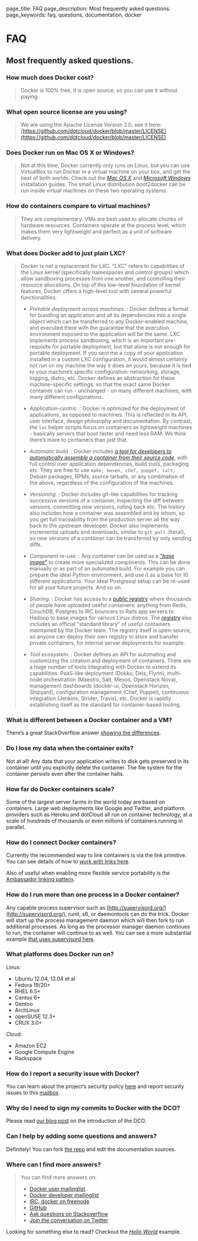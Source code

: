 page_title: FAQ
page_description: Most frequently asked questions.
page_keywords: faq, questions, documentation, docker

# FAQ

## Most frequently asked questions.

### How much does Docker cost?

> Docker is 100% free, it is open source, so you can use it without
> paying.

### What open source license are you using?

> We are using the Apache License Version 2.0, see it here:
> [https://github.com/dotcloud/docker/blob/master/LICENSE](https://github.com/dotcloud/docker/blob/master/LICENSE)

### Does Docker run on Mac OS X or Windows?

> Not at this time, Docker currently only runs on Linux, but you can use
> VirtualBox to run Docker in a virtual machine on your box, and get the
> best of both worlds. Check out the [*Mac OS
> X*](../installation/mac/#macosx) and [*Microsoft
> Windows*](../installation/windows/#windows) installation guides. The
> small Linux distribution boot2docker can be run inside virtual
> machines on these two operating systems.

### How do containers compare to virtual machines?

> They are complementary. VMs are best used to allocate chunks of
> hardware resources. Containers operate at the process level, which
> makes them very lightweight and perfect as a unit of software
> delivery.

### What does Docker add to just plain LXC?

> Docker is not a replacement for LXC. "LXC" refers to capabilities of
> the Linux kernel (specifically namespaces and control groups) which
> allow sandboxing processes from one another, and controlling their
> resource allocations. On top of this low-level foundation of kernel
> features, Docker offers a high-level tool with several powerful
> functionalities:
>
> -   *Portable deployment across machines.*
>     :   Docker defines a format for bundling an application and all
>         its dependencies into a single object which can be transferred
>         to any Docker-enabled machine, and executed there with the
>         guarantee that the execution environment exposed to the
>         application will be the same. LXC implements process
>         sandboxing, which is an important pre-requisite for portable
>         deployment, but that alone is not enough for portable
>         deployment. If you sent me a copy of your application
>         installed in a custom LXC configuration, it would almost
>         certainly not run on my machine the way it does on yours,
>         because it is tied to your machine’s specific configuration:
>         networking, storage, logging, distro, etc. Docker defines an
>         abstraction for these machine-specific settings, so that the
>         exact same Docker container can run - unchanged - on many
>         different machines, with many different configurations.
>
> -   *Application-centric.*
>     :   Docker is optimized for the deployment of applications, as
>         opposed to machines. This is reflected in its API, user
>         interface, design philosophy and documentation. By contrast,
>         the `lxc` helper scripts focus on
>         containers as lightweight machines - basically servers that
>         boot faster and need less RAM. We think there’s more to
>         containers than just that.
>
> -   *Automatic build.*
>     :   Docker includes [*a tool for developers to automatically
>         assemble a container from their source
>         code*](../reference/builder/#dockerbuilder), with full control
>         over application dependencies, build tools, packaging etc.
>         They are free to use
>         `make, maven, chef, puppet, salt,` Debian
>         packages, RPMs, source tarballs, or any combination of the
>         above, regardless of the configuration of the machines.
>
> -   *Versioning.*
>     :   Docker includes git-like capabilities for tracking successive
>         versions of a container, inspecting the diff between versions,
>         committing new versions, rolling back etc. The history also
>         includes how a container was assembled and by whom, so you get
>         full traceability from the production server all the way back
>         to the upstream developer. Docker also implements incremental
>         uploads and downloads, similar to `git pull`
>         .literal}, so new versions of a container can be transferred
>         by only sending diffs.
>
> -   *Component re-use.*
>     :   Any container can be used as a [*"base
>         image"*](../terms/image/#base-image-def) to create more
>         specialized components. This can be done manually or as part
>         of an automated build. For example you can prepare the ideal
>         Python environment, and use it as a base for 10 different
>         applications. Your ideal Postgresql setup can be re-used for
>         all your future projects. And so on.
>
> -   *Sharing.*
>     :   Docker has access to a [public
>         registry](http://index.docker.io) where thousands of people
>         have uploaded useful containers: anything from Redis, CouchDB,
>         Postgres to IRC bouncers to Rails app servers to Hadoop to
>         base images for various Linux distros. The
>         [*registry*](../reference/api/registry_index_spec/#registryindexspec)
>         also includes an official "standard library" of useful
>         containers maintained by the Docker team. The registry itself
>         is open-source, so anyone can deploy their own registry to
>         store and transfer private containers, for internal server
>         deployments for example.
>
> -   *Tool ecosystem.*
>     :   Docker defines an API for automating and customizing the
>         creation and deployment of containers. There are a huge number
>         of tools integrating with Docker to extend its capabilities.
>         PaaS-like deployment (Dokku, Deis, Flynn), multi-node
>         orchestration (Maestro, Salt, Mesos, Openstack Nova),
>         management dashboards (docker-ui, Openstack Horizon,
>         Shipyard), configuration management (Chef, Puppet), continuous
>         integration (Jenkins, Strider, Travis), etc. Docker is rapidly
>         establishing itself as the standard for container-based
>         tooling.
>
### What is different between a Docker container and a VM?

There’s a great StackOverflow answer [showing the
differences](http://stackoverflow.com/questions/16047306/how-is-docker-io-different-from-a-normal-virtual-machine).

### Do I lose my data when the container exits?

Not at all! Any data that your application writes to disk gets preserved
in its container until you explicitly delete the container. The file
system for the container persists even after the container halts.

### How far do Docker containers scale?

Some of the largest server farms in the world today are based on
containers. Large web deployments like Google and Twitter, and platform
providers such as Heroku and dotCloud all run on container technology,
at a scale of hundreds of thousands or even millions of containers
running in parallel.

### How do I connect Docker containers?

Currently the recommended way to link containers is via the link
primitive. You can see details of how to [work with links
here](http://docs.docker.io/en/latest/use/working_with_links_names/).

Also of useful when enabling more flexible service portability is the
[Ambassador linking
pattern](http://docs.docker.io/en/latest/use/ambassador_pattern_linking/).

### How do I run more than one process in a Docker container?

Any capable process supervisor such as
[http://supervisord.org/](http://supervisord.org/), runit, s6, or
daemontools can do the trick. Docker will start up the process
management daemon which will then fork to run additional processes. As
long as the processor manager daemon continues to run, the container
will continue to as well. You can see a more substantial example [that
uses supervisord
here](http://docs.docker.io/en/latest/examples/using_supervisord/).

### What platforms does Docker run on?

Linux:

-   Ubuntu 12.04, 13.04 et al
-   Fedora 19/20+
-   RHEL 6.5+
-   Centos 6+
-   Gentoo
-   ArchLinux
-   openSUSE 12.3+
-   CRUX 3.0+

Cloud:

-   Amazon EC2
-   Google Compute Engine
-   Rackspace

### How do I report a security issue with Docker?

You can learn about the project’s security policy
[here](http://www.docker.io/security/) and report security issues to
this [mailbox](mailto:security%40docker.com).

### Why do I need to sign my commits to Docker with the DCO?

Please read [our blog
post](http://blog.docker.io/2014/01/docker-code-contributions-require-developer-certificate-of-origin/)
on the introduction of the DCO.

### Can I help by adding some questions and answers?

Definitely! You can fork [the
repo](http://www.github.com/dotcloud/docker) and edit the documentation
sources.

### Where can I find more answers?

> You can find more answers on:
>
> -   [Docker user
>     mailinglist](https://groups.google.com/d/forum/docker-user)
> -   [Docker developer
>     mailinglist](https://groups.google.com/d/forum/docker-dev)
> -   [IRC, docker on freenode](irc://chat.freenode.net#docker)
> -   [GitHub](http://www.github.com/dotcloud/docker)
> -   [Ask questions on
>     Stackoverflow](http://stackoverflow.com/search?q=docker)
> -   [Join the conversation on Twitter](http://twitter.com/docker)

Looking for something else to read? Checkout the [*Hello
World*](../examples/hello_world/#hello-world) example.
